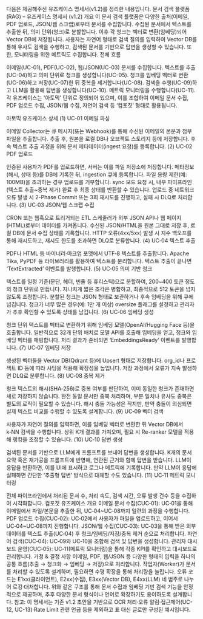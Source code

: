 다음은 제공해주신 유즈케이스 명세서(v1.2)를 정리한 내용입니다.
문서 검색 플랫폼(RAG) – 유즈케이스 명세서 (v1.2)
개요
이 문서 검색 플랫폼은 다양한 출처(이메일, PDF 업로드, JSON/웹 스크랩)로부터 문서를 수집합니다. 수집된 문서에서 텍스트를 추출한 뒤, 의미 단위(청크)로 분할합니다. 이후 각 청크는 벡터로 변환(임베딩)되어 Vector DB에 저장됩니다. 사용자는 자연어 형태로 검색 질의를 입력하여 Vector DB를 통해 유사도 검색을 수행하고, 검색된 문서를 기반으로 답변을 생성할 수 있습니다. 또한, 모니터링을 위한 메트릭도 수집합니다.
전체 흐름

이메일(UC-01), PDF(UC-02), 웹/JSON(UC-03) 문서를 수집합니다.
텍스트를 추출(UC-04)하고 의미 단위로 청크를 생성합니다(UC-05).
청크를 임베딩 벡터로 변환(UC-06)하고 저장(UC-07)한 뒤 중복을 제거합니다(UC-08).
검색을 수행(UC-09)하고 LLM을 활용해 답변을 생성합니다(UC-10).
메트릭 모니터링을 수행합니다(UC-11).
각 유즈케이스는 '아토믹' 단위로 정의되어 있으며, 이를 조합하여 이메일 문서 수집, PDF 업로드 수집, JSON/웹 수집, 자연어 검색 등 ‘컴포짓’ 형태로 활용됩니다.

아토믹 유즈케이스 상세
(1) UC‑01 이메일 파싱

이메일 Collector는 큐 메시지(또는 Webhook)를 통해 수신된 이메일의 본문과 첨부 파일을 추출합니다.
추출 후, 원본을 로컬 DB나 오브젝트 스토리지 등에 저장합니다.
후속 텍스트 추출 과정을 위해 문서 메타데이터(ingest 요청)를 등록합니다.
(2) UC‑02 PDF 업로드

인증된 사용자가 PDF를 업로드하면, 서버는 이를 파일 저장소에 저장합니다.
메타정보(해시, 상태 등)를 DB에 기록한 뒤, ingestion 큐에 등록합니다.
파일 용량 제한(예: 100MB)을 초과하는 경우 업로드를 거부합니다.
sync 모드 요청 시, 내부 파이프라인(텍스트 추출~중복 제거) 완료 후 최종 상태를 반환할 수 있습니다.
업로드 중 네트워크 오류 발생 시 2-Phase Commit 또는 3회 재시도를 진행하고, 실패 시 DLQ로 처리합니다.
(3) UC‑03 JSON/웹 스크랩 수집

CRON 또는 웹훅으로 트리거되는 ETL 스케줄러가 외부 JSON API나 웹 페이지(HTML)로부터 데이터를 가져옵니다.
수신된 JSON/HTML을 원본 그대로 저장 후, 로컬 DB에 문서 수집 상태를 기록합니다.
HTTP 오류(4xx/5xx) 발생 시 지수 백오프를 통해 재시도하고, 재시도 한도를 초과하면 DLQ로 분류합니다.
(4) UC‑04 텍스트 추출

PDF나 HTML 등 바이너리·마크업 포맷에서 UTF‑8 텍스트를 추출합니다.
Apache Tika, PyPDF 등 라이브러리를 활용하여 텍스트를 분리합니다.
텍스트 추출이 끝나면 ‘TextExtracted’ 이벤트를 발행합니다.
(5) UC‑05 의미 기반 청크

텍스트를 일정 기준(문단, 헤더, 빈줄 등 휴리스틱)으로 분할하여, 200~400 토큰 정도의 청크 단위로 만듭니다.
지나치게 짧은 조각은 병합하고, 최종적으로 512 토큰을 넘지 않도록 조정합니다.
분할된 청크는 JSON 형태로 보관하거나 후속 임베딩을 위해 큐에 넘깁니다.
청크가 너무 많은 경우(예: 1만 개 이상) oversize 플래그를 설정하고 관리자가 추후 확인할 수 있도록 상태를 남깁니다.
(6) UC‑06 임베딩 생성

청크 단위 텍스트를 벡터로 변환하기 위해 임베딩 모델(OpenAI/Hugging Face 등)을 호출합니다.
일반적으로 32개 단위 배치로 모델 API를 호출해 임베딩을 얻고, 청크와 임베딩 벡터를 매핑합니다.
처리 결과가 준비되면 ‘EmbeddingsReady’ 이벤트를 발행합니다.
(7) UC‑07 임베딩 저장

생성된 벡터들을 Vector DB(Qdrant 등)에 Upsert 형태로 저장합니다.
org_id나 프로젝트 ID 등에 따라 샤딩을 적용해 확장성을 높입니다.
저장 과정에서 오류가 지속 발생하면 DLQ로 분류합니다.
(8) UC‑08 중복 제거

청크 텍스트의 해시(SHA‑256)로 중복 여부를 판단하여, 이미 동일한 청크가 존재하면 새로 저장하지 않습니다.
완전 동일 문서만 중복 처리하며, 부분 일치나 유사도 중복은 별도의 로직이 필요할 수 있습니다.
해시 충돌 가능성은 작지만, 만약 충돌이 의심되면 실제 텍스트 비교를 수행할 수 있도록 설계합니다.
(9) UC‑09 벡터 검색

사용자가 자연어 질의를 입력하면, 이를 임베딩 벡터로 변환한 뒤 Vector DB에서 k‑NN 검색을 수행합니다.
상위 K개 결과를 가져오며, 필요 시 Re-ranker 모델을 적용해 랭킹을 조정할 수 있습니다.
(10) UC‑10 답변 생성

검색된 문서를 기반으로 LLM에게 프롬프트를 보내어 답변을 생성합니다.
K개의 문서 요약 혹은 재가공을 프롬프트에 반영해, 연관된 근거와 함께 답변을 받습니다.
LLM이 응답을 반환하면, 이를 UI에 표시하고 로그나 메트릭에 기록합니다.
만약 LLM이 응답에 실패하면 간단한 ‘추출형 답변’ 방식으로 대체할 수도 있습니다.
(11) UC‑11 메트릭 모니터링

전체 파이프라인에서 처리된 문서 수, 처리 속도, 검색 시간, 오류 발생 건수 등을 수집하여 시각화합니다.
컴포짓 유즈케이스 개요
이메일 문서 수집(CUC‑01): UC‑01을 통해 이메일에서 파일/본문을 추출한 뒤, UC‑04~UC‑08까지 일련의 과정을 수행합니다.
PDF 업로드 수집(CUC‑02): UC‑02에서 사용자가 파일을 업로드하고, 이어서 UC‑04~UC‑08까지 진행합니다.
JSON/웹 수집(CUC‑03): UC‑03을 통해 받은 외부 데이터를 텍스트 추출(UC‑04) 후 청크/임베딩/저장/중복 제거 순으로 처리합니다.
자연어 검색(CUC‑04): UC‑09와 UC‑10을 조합해 검색 및 답변을 생성합니다.
관리자 대시보드 운영(CUC‑05): UC‑11(메트릭 모니터링)을 통해 각종 KPI를 확인하고 대시보드로 관리합니다.
가정 & 결정 사항
이메일, PDF, 웹/JSON 등 다양한 형태의 입력을 하나의 공통 흐름(추출 → 청크화 → 임베딩 → 저장)으로 처리합니다.
작업자(Worker)가 문서를 처리할 수 있도록 설계하며, 필요하면 수평 확장을 통해 처리량을 늘립니다.
오류 코드는 E1xx(클라이언트), E2xx(수집), E3xx(Vector DB), E4xx(LLM) 네 범주로 나누어 로깅·대처합니다.
위와 같은 구조를 통해 문서 수집과 임베딩 기반 검색 기능을 안정적으로 제공하며, 추후 다양한 문서 형식이나 언어로 확장하기도 용이하도록 설계합니다.
참고: 이 명세서는 기존 v1.2 초안을 기반으로 OCR 처리·오류 알림·접근제어(UC-12, UC-13)·Rate Limit 관련 언급 등을 제외하고 표 대신 글로만 구성된 예시입니다.

